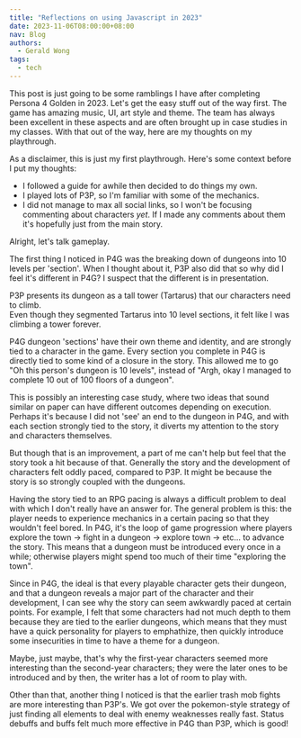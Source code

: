 ```yaml
---
title: "Reflections on using Javascript in 2023"
date: 2023-11-06T08:00:00+08:00
nav: Blog
authors:
  - Gerald Wong
tags:
  - tech
---
```


<!--more-->

This post is just going to be some ramblings I have after completing Persona 4 Golden in 2023.
Let's get the easy stuff out of the way first. The game has amazing music, UI, art style and theme.
The team has always been excellent in these aspects and are often brought up in case studies in my classes.
With that out of the way, here are my thoughts on my playthrough.

As a disclaimer, this is just my first playthrough. 
Here's some context before I put my thoughts:

- I followed a guide for awhile then decided to do things my own.
- I played lots of P3P, so I'm familiar with some of the mechanics.
- I did not manage to max all social links, so I won't be focusing commenting about characters *yet*. If I made any comments about them it's hopefully just from the main story.

Alright, let's talk gameplay.

The first thing I noticed in P4G was the breaking down of dungeons into 10 levels per 'section'. 
When I thought about it, P3P also did that so why did I feel it's different in P4G?
I suspect that the different is in presentation. 

P3P presents its dungeon as a tall tower (Tartarus) that our characters need to climb.  
Even though they segmented Tartarus into 10 level sections, it felt like I was climbing a tower forever.

P4G dungeon 'sections' have their own theme and identity, and are strongly tied to a character in the game. 
Every section you complete in P4G is directly tied to some kind of a closure in the story.
This allowed me to go "Oh this person's dungeon is 10 levels", instead of "Argh, okay I managed to complete 10 out of 100 floors of a dungeon".

This is possibly an interesting case study, where two ideas that sound similar on paper can have different outcomes depending on execution. 
Perhaps it's because I did not 'see' an end to the dungeon in P4G, and with each section strongly tied to the story, it diverts my attention to the story and characters themselves.

But though that is an improvement, a part of me can't help but feel that the story took a hit because of that. 
Generally the story and the development of characters felt oddly paced, compared to P3P.
It might be because the story is so strongly coupled with the dungeons. 

Having the story tied to an RPG pacing is always a difficult problem to deal with which I don't really have an answer for.
The general problem is this: the player needs to experience mechanics in a certain pacing so that they wouldn't feel bored. 
In P4G, it's the loop of game progression where players explore the town -> fight in a dungeon -> explore town -> etc... to advance the story.
This means that a dungeon must be introduced every once in a while; otherwise players might spend too much of their time "exploring the town". 

Since in P4G, the ideal is that every playable character gets their dungeon, and that a dungeon reveals a major part of the character and their development, I can see why the story can seem awkwardly paced at certain points. 
For example, I felt that some characters had not much depth to them because they are tied to the earlier dungeons, which means that they must have a quick personality for players to emphathize, then quickly introduce some insecurities in time to have a theme for a dungeon. 

Maybe, just maybe, that's why the first-year characters seemed more interesting than the second-year characters; they were the later ones to be introduced and by then, the writer has a lot of room to play with.

Other than that, another thing I noticed is that the earlier trash mob fights are more interesting than P3P's. 
We got over the pokemon-style strategy of just finding all elements to deal with enemy weaknesses really fast. 
Status debuffs and buffs felt much more effective in P4G than P3P, which is good!
